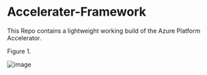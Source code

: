 # Accelerater-Framework

This Repo contains a lightweight working build of the Azure Platform Accelerator. 

Figure 1. 

![image](https://user-images.githubusercontent.com/84352976/138962752-96518df5-a180-4813-98cf-743a0ccda1d2.png)


